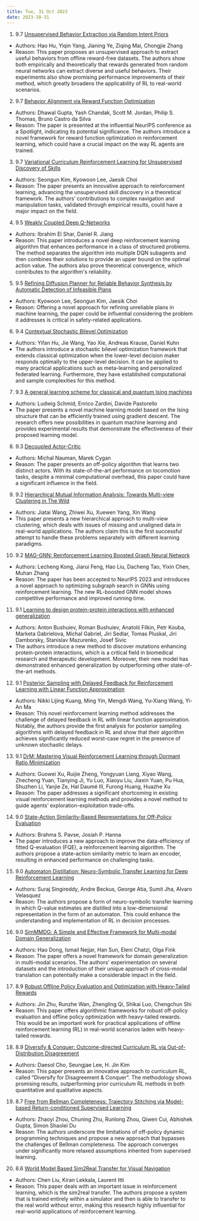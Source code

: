 ```yaml
---
title: Tue, 31 Oct 2023
date: 2023-10-31
---
```

1. 9.7 [Unsupervised Behavior Extraction via Random Intent Priors](https://arxiv.org/abs/2310.18687)
* Authors: Hao Hu, Yiqin Yang, Jianing Ye, Ziqing Mai, Chongjie Zhang
* Reason: This paper proposes an unsupervised approach to extract useful behaviors from offline reward-free datasets. The authors show both empirically and theoretically that rewards generated from random neural networks can extract diverse and useful behaviors. Their experiments also show promising performance improvements of their method, which greatly broadens the applicability of RL to real-world scenarios.

2. 9.7 [Behavior Alignment via Reward Function Optimization](https://arxiv.org/abs/2310.19007)
* Authors: Dhawal Gupta, Yash Chandak, Scott M. Jordan, Philip S. Thomas, Bruno Castro da Silva
* Reason: The paper is presented at the influential NeurIPS conference as a Spotlight, indicating its potential significance. The authors introduce a novel framework for reward function optimization in reinforcement learning, which could have a crucial impact on the way RL agents are trained.

3. 9.7 [Variational Curriculum Reinforcement Learning for Unsupervised Discovery of Skills](https://arxiv.org/abs/2310.19424)
* Authors: Seongun Kim, Kyowoon Lee, Jaesik Choi
* Reason: The paper presents an innovative approach to reinforcement learning, advancing the unsupervised skill discovery in a theoretical framework. The authors’ contributions to complex navigation and manipulation tasks, validated through empirical results, could have a major impact on the field.

4. 9.5 [Weakly Coupled Deep Q-Networks](https://arxiv.org/abs/2310.18803)
* Authors: Ibrahim El Shar, Daniel R. Jiang
* Reason: This paper introduces a novel deep reinforcement learning algorithm that enhances performance in a class of structured problems. The method separates the algorithm into multiple DQN subagents and then combines their solutions to provide an upper bound on the optimal action value. The authors also prove theoretical convergence, which contributes to the algorithm's reliability.

5. 9.5 [Refining Diffusion Planner for Reliable Behavior Synthesis by Automatic Detection of Infeasible Plans](https://arxiv.org/abs/2310.19427)
* Authors: Kyowoon Lee, Seongun Kim, Jaesik Choi
* Reason: Offering a novel approach for refining unreliable plans in machine learning, the paper could be influential considering the problem it addresses is critical in safety-related applications.

6. 9.4 [Contextual Stochastic Bilevel Optimization](https://arxiv.org/abs/2310.18535)
* Authors: Yifan Hu, Jie Wang, Yao Xie, Andreas Krause, Daniel Kuhn
* The authors introduce a stochastic bilevel optimization framework that extends classical optimization when the lower-level decision maker responds optimally to the upper-level decision. It can be applied to many practical applications such as meta-learning and personalized federated learning. Furthermore, they have established computational and sample complexities for this method.

7. 9.3 [A general learning scheme for classical and quantum Ising machines](https://arxiv.org/abs/2310.18411)
* Authors: Ludwig Schmid, Enrico Zardini, Davide Pastorello
* The paper presents a novel machine learning model based on the Ising structure that can be efficiently trained using gradient descent. The research offers new possibilities in quantum machine learning and provides experimental results that demonstrate the effectiveness of their proposed learning model.

8. 9.3 [Decoupled Actor-Critic](https://arxiv.org/abs/2310.19527)
* Authors: Michal Nauman, Marek Cygan
* Reason: The paper presents an off-policy algorithm that learns two distinct actors. With its state-of-the-art performance on locomotion tasks, despite a minimal computational overhead, this paper could have a significant influence in the field.

9. 9.2 [Hierarchical Mutual Information Analysis: Towards Multi-view Clustering in The Wild](https://arxiv.org/abs/2310.18614)
* Authors: Jiatai Wang, Zhiwei Xu, Xuewen Yang, Xin Wang
* This paper presents a new hierarchical approach to multi-view clustering, which deals with issues of missing and unaligned data in real-world applications. The authors claim this is the first successful attempt to handle these problems separately with different learning paradigms.

10. 9.2 [MAG-GNN: Reinforcement Learning Boosted Graph Neural Network](https://arxiv.org/abs/2310.19142)
* Authors: Lecheng Kong, Jiarui Feng, Hao Liu, Dacheng Tao, Yixin Chen, Muhan Zhang
* Reason: The paper has been accepted to NeurIPS 2023 and introduces a novel approach to optimizing subgraph search in GNNs using reinforcement learning. The new RL-boosted GNN model shows competitive performance and improved running time.

11. 9.1 [Learning to design protein-protein interactions with enhanced generalization](https://arxiv.org/abs/2310.18515)
* Authors: Anton Bushuiev, Roman Bushuiev, Anatolii Filkin, Petr Kouba, Marketa Gabrielova, Michal Gabriel, Jiri Sedlar, Tomas Pluskal, Jiri Damborsky, Stanislav Mazurenko, Josef Sivic
* The authors introduce a new method to discover mutations enhancing protein-protein interactions, which is a critical field in biomedical research and therapeutic development. Moreover, their new model has demonstrated enhanced generalization by outperforming other state-of-the-art methods.

12. 9.1 [Posterior Sampling with Delayed Feedback for Reinforcement Learning with Linear Function Approximation](https://arxiv.org/abs/2310.18919)
* Authors: Nikki Lijing Kuang, Ming Yin, Mengdi Wang, Yu-Xiang Wang, Yi-An Ma
* Reason: This novel reinforcement learning method addresses the challenge of delayed feedback in RL with linear function approximation. Notably, the authors provide the first analysis for posterior sampling algorithms with delayed feedback in RL and show that their algorithm achieves significantly reduced worst-case regret in the presence of unknown stochastic delays.

13. 9.1 [DrM: Mastering Visual Reinforcement Learning through Dormant Ratio Minimization](https://arxiv.org/abs/2310.19668)
* Authors: Guowei Xu, Ruijie Zheng, Yongyuan Liang, Xiyao Wang, Zhecheng Yuan, Tianying Ji, Yu Luo, Xiaoyu Liu, Jiaxin Yuan, Pu Hua, Shuzhen Li, Yanjie Ze, Hal Daumé III, Furong Huang, Huazhe Xu
* Reason: The paper addresses a significant shortcoming in existing visual reinforcement learning methods and provides a novel method to guide agents’ exploration-exploitation trade-offs.

14. 9.0 [State-Action Similarity-Based Representations for Off-Policy Evaluation](https://arxiv.org/abs/2310.18409)
* Authors: Brahma S. Pavse, Josiah P. Hanna
* The paper introduces a new approach to improve the data-efficiency of fitted Q-evaluation (FQE), a reinforcement learning algorithm. The authors propose a state-action similarity metric to learn an encoder, resulting in enhanced performance on challenging tasks.

15. 9.0 [Automaton Distillation: Neuro-Symbolic Transfer Learning for Deep Reinforcement Learning](https://arxiv.org/abs/2310.19137)
* Authors: Suraj Singireddy, Andre Beckus, George Atia, Sumit Jha, Alvaro Velasquez
* Reason: The authors propose a form of neuro-symbolic transfer learning in which Q-value estimates are distilled into a low-dimensional representation in the form of an automaton. This could enhance the understanding and implementation of RL in decision processes.

16. 9.0 [SimMMDG: A Simple and Effective Framework for Multi-modal Domain Generalization](https://arxiv.org/abs/2310.19795)
* Authors: Hao Dong, Ismail Nejjar, Han Sun, Eleni Chatzi, Olga Fink
* Reason: The paper offers a novel framework for domain generalization in multi-modal scenarios. The authors' experimentation on several datasets and the introduction of their unique approach of cross-modal translation can potentially make a considerable impact in the field.

17. 8.9 [Robust Offline Policy Evaluation and Optimization with Heavy-Tailed Rewards](https://arxiv.org/abs/2310.18715)
* Authors: Jin Zhu, Runzhe Wan, Zhengling Qi, Shikai Luo, Chengchun Shi
* Reason: This paper offers algorithmic frameworks for robust off-policy evaluation and offline policy optimization with heavy-tailed rewards. This would be an important work for practical applications of offline reinforcement learning (RL) in real-world scenarios laden with heavy-tailed rewards.

18. 8.9 [Diversify & Conquer: Outcome-directed Curriculum RL via Out-of-Distribution Disagreement](https://arxiv.org/abs/2310.19261)
* Authors: Daesol Cho, Seungjae Lee, H. Jin Kim
* Reason: This paper presents an innovative approach to curriculum RL, called "Diversify for Disagreement & Conquer". The methodology shows promising results, outperforming prior curriculum RL methods in both quantitative and qualitative aspects.

19. 8.7 [Free from Bellman Completeness: Trajectory Stitching via Model-based Return-conditioned Supervised Learning](https://arxiv.org/abs/2310.19308)
* Authors: Zhaoyi Zhou, Chuning Zhu, Runlong Zhou, Qiwen Cui, Abhishek Gupta, Simon Shaolei Du
* Reason: The authors underscore the limitations of off-policy dynamic programming techniques and propose a new approach that bypasses the challenges of Bellman completeness. The approach converges under significantly more relaxed assumptions inherited from supervised learning.

20. 8.6 [World Model Based Sim2Real Transfer for Visual Navigation](https://arxiv.org/abs/2310.18847)
* Authors: Chen Liu, Kiran Lekkala, Laurent Itti
* Reason: This paper deals with an important issue in reinforcement learning, which is the sim2real transfer. The authors propose a system that is trained entirely within a simulator and then is able to transfer to the real world without error, making this research highly influential for real-world applications of reinforcement learning.

